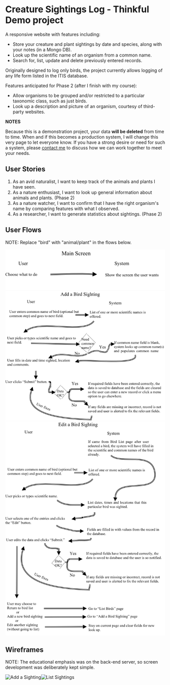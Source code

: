 # Creature Sightings Log - Thinkful Demo project

A responsive website with features including:

*   Store your creature and plant sightings by date and species, along with your notes (in a Mongo DB).
*   Look up the scientific name of an organism from a common name.
*   Search for, list, update and delete previously entered records.

Originally designed to log only birds, the project currently allows logging of any life form listed in the ITIS database.

Features anticipated for Phase 2 (after I finish with my course):

*   Allow organisms to be grouped and/or restricted to a particular taxonomic class, such as just birds.
*   Look up a description and picture of an organism, courtesy of third-party websites.

**NOTES**

Because this is a demonstration project, your data **will be deleted** from time to time. When and if this becomes a production system, I will change this very page to let everyone know. If you have a strong desire or need for such a system, please [contact me](http://mendoclick.com/contact.htm) to discuss how we can work together to meet your needs.

## User Stories

1.  As an avid naturalist, I want to keep track of the animals and plants I have seen.
2.  As a nature enthusiast, I want to look up general information about animals and plants. (Phase 2)
3.  As a nature watcher, I want to confirm that I have the right organism's name by comparing features with what I observed.
4.  As a researcher, I want to generate statistics about sightings. (Phase 2)

## User Flows

NOTE: Replace "bird" with "animal/plant" in the flows below.

![UI Flow Main Screen](github-images/MainScreen.png)![UI Flow Add a Bird Sighting Screen](github-images/AddABirdSighting.png)![](github-images/EditBirdSighting.png)

## Wireframes

NOTE: The educational emphasis was on the back-end server, so screen development was deliberately kept simple.

![Add a Sighting](github-images/EnterBird2.png)![List Sightings](github-images/ListSightings.png)